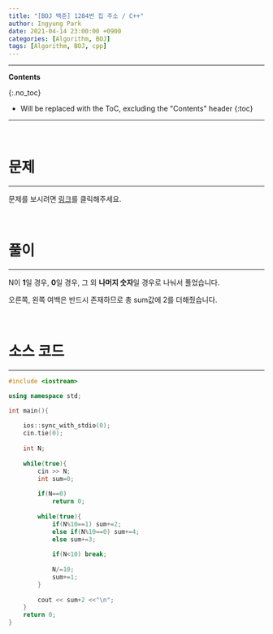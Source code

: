 ```yaml
---
title: "[BOJ 백준] 1284번 집 주소 / C++"
author: Ingyung Park
date: 2021-04-14 23:00:00 +0900
categories: [Algorithm, BOJ]
tags: [Algorithm, BOJ, cpp]
---
```


---
**Contents**

{:.no_toc}

* Will be replaced with the ToC, excluding the "Contents" header
{:toc}
---

<br/>

# **문제**

---



문제를 보시려면 [링크](https://www.acmicpc.net/problem/1284)를 클릭해주세요. 

<br/>

# **풀이**

---

N이 **1**일 경우, **0**일 경우, 그 외 **나머지 숫자**일 경우로 나눠서 풀었습니다.

오른쪽, 왼쪽 여백은 반드시 존재하므로 총 sum값에 2를 더해줬습니다.



<br/>

# **소스 코드**

---



```c++
#include <iostream>

using namespace std;

int main(){
	
	ios::sync_with_stdio(0);
	cin.tie(0);
	
	int N;
	
	while(true){
		cin >> N;
		int sum=0;
		
		if(N==0)
			return 0;
			
		while(true){
			if(N%10==1) sum+=2;
			else if(N%10==0) sum+=4;
			else sum+=3;	
			
			if(N<10) break;
			
			N/=10;
			sum+=1;	
		}
		
		cout << sum+2 <<"\n";
	}
	return 0; 
}
```

<br/>

<br/>

